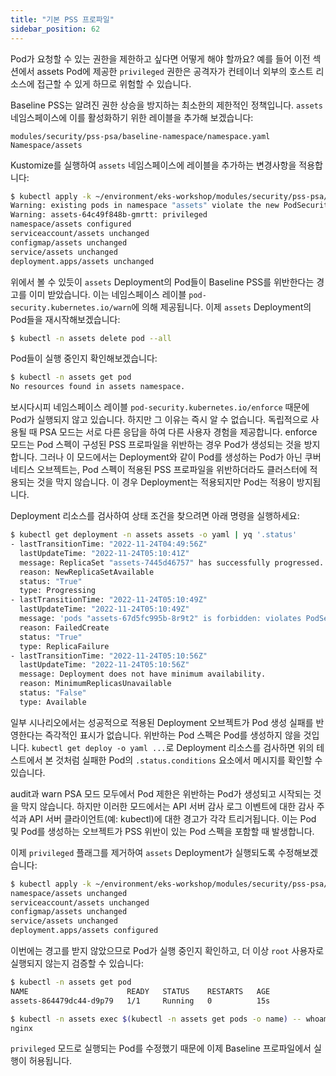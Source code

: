 ```yaml
---
title: "기본 PSS 프로파일"
sidebar_position: 62
---
```


Pod가 요청할 수 있는 권한을 제한하고 싶다면 어떻게 해야 할까요? 예를 들어 이전 섹션에서 assets Pod에 제공한 `privileged` 권한은 공격자가 컨테이너 외부의 호스트 리소스에 접근할 수 있게 하므로 위험할 수 있습니다.

Baseline PSS는 알려진 권한 상승을 방지하는 최소한의 제한적인 정책입니다. `assets` 네임스페이스에 이를 활성화하기 위한 레이블을 추가해 보겠습니다:

```kustomization
modules/security/pss-psa/baseline-namespace/namespace.yaml
Namespace/assets
```

Kustomize를 실행하여 `assets` 네임스페이스에 레이블을 추가하는 변경사항을 적용합니다:

```bash
$ kubectl apply -k ~/environment/eks-workshop/modules/security/pss-psa/baseline-namespace
Warning: existing pods in namespace "assets" violate the new PodSecurity enforce level "baseline:latest"
Warning: assets-64c49f848b-gmrtt: privileged
namespace/assets configured
serviceaccount/assets unchanged
configmap/assets unchanged
service/assets unchanged
deployment.apps/assets unchanged
```

위에서 볼 수 있듯이 `assets` Deployment의 Pod들이 Baseline PSS를 위반한다는 경고를 이미 받았습니다. 이는 네임스페이스 레이블 `pod-security.kubernetes.io/warn`에 의해 제공됩니다. 이제 `assets` Deployment의 Pod들을 재시작해보겠습니다:

```bash
$ kubectl -n assets delete pod --all
```

Pod들이 실행 중인지 확인해보겠습니다:

```bash
$ kubectl -n assets get pod
No resources found in assets namespace.
```

보시다시피 네임스페이스 레이블 `pod-security.kubernetes.io/enforce` 때문에 Pod가 실행되지 않고 있습니다. 하지만 그 이유는 즉시 알 수 없습니다. 독립적으로 사용될 때 PSA 모드는 서로 다른 응답을 하여 다른 사용자 경험을 제공합니다. enforce 모드는 Pod 스펙이 구성된 PSS 프로파일을 위반하는 경우 Pod가 생성되는 것을 방지합니다. 그러나 이 모드에서는 Deployment와 같이 Pod를 생성하는 Pod가 아닌 쿠버네티스 오브젝트는, Pod 스펙이 적용된 PSS 프로파일을 위반하더라도 클러스터에 적용되는 것을 막지 않습니다. 이 경우 Deployment는 적용되지만 Pod는 적용이 방지됩니다.

Deployment 리소스를 검사하여 상태 조건을 찾으려면 아래 명령을 실행하세요:

```bash
$ kubectl get deployment -n assets assets -o yaml | yq '.status'
- lastTransitionTime: "2022-11-24T04:49:56Z"
  lastUpdateTime: "2022-11-24T05:10:41Z"
  message: ReplicaSet "assets-7445d46757" has successfully progressed.
  reason: NewReplicaSetAvailable
  status: "True"
  type: Progressing
- lastTransitionTime: "2022-11-24T05:10:49Z"
  lastUpdateTime: "2022-11-24T05:10:49Z"
  message: 'pods "assets-67d5fc995b-8r9t2" is forbidden: violates PodSecurity "baseline:latest": privileged (container "assets" must not set securityContext.privileged=true)'
  reason: FailedCreate
  status: "True"
  type: ReplicaFailure
- lastTransitionTime: "2022-11-24T05:10:56Z"
  lastUpdateTime: "2022-11-24T05:10:56Z"
  message: Deployment does not have minimum availability.
  reason: MinimumReplicasUnavailable
  status: "False"
  type: Available
```

일부 시나리오에서는 성공적으로 적용된 Deployment 오브젝트가 Pod 생성 실패를 반영한다는 즉각적인 표시가 없습니다. 위반하는 Pod 스펙은 Pod를 생성하지 않을 것입니다. `kubectl get deploy -o yaml ...`로 Deployment 리소스를 검사하면 위의 테스트에서 본 것처럼 실패한 Pod의 `.status.conditions` 요소에서 메시지를 확인할 수 있습니다.

audit과 warn PSA 모드 모두에서 Pod 제한은 위반하는 Pod가 생성되고 시작되는 것을 막지 않습니다. 하지만 이러한 모드에서는 API 서버 감사 로그 이벤트에 대한 감사 주석과 API 서버 클라이언트(예: kubectl)에 대한 경고가 각각 트리거됩니다. 이는 Pod 및 Pod를 생성하는 오브젝트가 PSS 위반이 있는 Pod 스펙을 포함할 때 발생합니다.

이제 `privileged` 플래그를 제거하여 `assets` Deployment가 실행되도록 수정해보겠습니다:

```bash
$ kubectl apply -k ~/environment/eks-workshop/modules/security/pss-psa/baseline-workload
namespace/assets unchanged
serviceaccount/assets unchanged
configmap/assets unchanged
service/assets unchanged
deployment.apps/assets configured
```

이번에는 경고를 받지 않았으므로 Pod가 실행 중인지 확인하고, 더 이상 `root` 사용자로 실행되지 않는지 검증할 수 있습니다:

```bash
$ kubectl -n assets get pod
NAME                      READY   STATUS    RESTARTS   AGE
assets-864479dc44-d9p79   1/1     Running   0          15s

$ kubectl -n assets exec $(kubectl -n assets get pods -o name) -- whoami
nginx
```

`privileged` 모드로 실행되는 Pod를 수정했기 때문에 이제 Baseline 프로파일에서 실행이 허용됩니다.